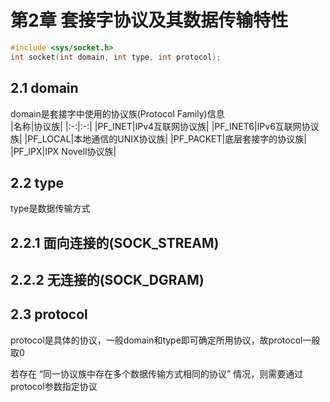 # 第2章 套接字协议及其数据传输特性
```c
#include <sys/socket.h>
int socket(int domain, int type, int protocol);
```

## 2.1 domain
domain是套接字中使用的协议族(Protocol Family)信息  
|名称|协议族|
|:-:|:-:|
|PF_INET|IPv4互联网协议族|
|PF_INET6|IPv6互联网协议族|
|PF_LOCAL|本地通信的UNIX协议族|
|PF_PACKET|底层套接字的协议族|
|PF_IPX|IPX Novell协议族|

## 2.2 type
type是数据传输方式
## 2.2.1 面向连接的(SOCK_STREAM)
## 2.2.2 无连接的(SOCK_DGRAM)

## 2.3 protocol
protocol是具体的协议，一般domain和type即可确定所用协议，故protocol一般取0  

若存在 “同一协议族中存在多个数据传输方式相同的协议” 情况，则需要通过protocol参数指定协议